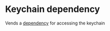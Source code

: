 # Keychain dependency

Vends a [dependency](https://github.com/pointfreeco/swift-dependencies) for accessing the keychain
